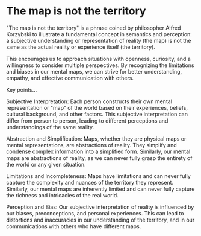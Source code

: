 # The map is not the territory

"The map is not the territory" is a phrase coined by philosopher Alfred Korzybski to illustrate a fundamental concept in semantics and perception: a subjective understanding or representation of reality (the map) is not the same as the actual reality or experience itself (the territory).

This encourages us to approach situations with openness, curiosity, and a willingness to consider multiple perspectives. By recognizing the limitations and biases in our mental maps, we can strive for better understanding, empathy, and effective communication with others.

Key points…

Subjective Interpretation: Each person constructs their own mental representation or "map" of the world based on their experiences, beliefs, cultural background, and other factors. This subjective interpretation can differ from person to person, leading to different perceptions and understandings of the same reality.

Abstraction and Simplification: Maps, whether they are physical maps or mental representations, are abstractions of reality. They simplify and condense complex information into a simplified form. Similarly, our mental maps are abstractions of reality, as we can never fully grasp the entirety of the world or any given situation.

Limitations and Incompleteness: Maps have limitations and can never fully capture the complexity and nuances of the territory they represent. Similarly, our mental maps are inherently limited and can never fully capture the richness and intricacies of the real world.

Perception and Bias: Our subjective interpretation of reality is influenced by our biases, preconceptions, and personal experiences. This can lead to distortions and inaccuracies in our understanding of the territory, and in our communications with others who have different maps.
